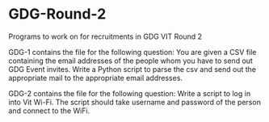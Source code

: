 # GDG-Round-2
Programs to work on for recruitments in GDG VIT Round 2

GDG-1 contains the file for the following question:
  You are given a CSV file containing the email addresses of the people whom you have to send out GDG Event invites. Write a Python script   to parse the csv and send out the appropriate mail to the appropriate email addresses.
  
GDG-2 contains the file for the following question:
  Write a script to log in into Vit Wi-Fi. The script should take username and password of the person and connect to the WiFi.
